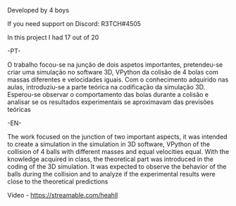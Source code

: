 Developed by 4 boys

If you need support on Discord: R3TCH#4505

In this project I had 17 out of 20

-PT-

O trabalho focou-se na junção de dois aspetos importantes, pretendeu-se criar uma simulação no software 3D, VPython da colisão de 4 bolas com massas diferentes e velocidades iguais. Com o conhecimento adquirido nas aulas, introduziu-se a parte teórica na codificação da simulação 3D. Esperou-se observar o comportamento das bolas durante a colisão e analisar se os resultados experimentais se aproximavam das previsões teóricas

-EN-

The work focused on the junction of two important aspects, it was intended to create a simulation in the simulation in 3D software, VPython of the collision of 4 balls with different masses and equal velocities equal. With the knowledge acquired in class, the theoretical part was introduced in the coding of the 3D simulation. It was expected to observe the behavior of the balls during the collision and to analyze if the experimental results were close to the theoretical predictions

Video - https://streamable.com/heahll